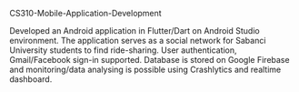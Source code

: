CS310-Mobile-Application-Development


Developed an Android application in Flutter/Dart on Android Studio environment. The application serves as a
social network for Sabanci University students to find ride-sharing. User authentication, Gmail/Facebook sign-in
supported. Database is stored on Google Firebase and monitoring/data analysing is possible using Crashlytics
and realtime dashboard.
